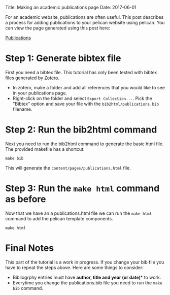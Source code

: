 Title: Making an academic publications page
Date: 2017-06-01

For an academic website, publications are often useful.  This post describes a process for adding publications to your pelican website using pelican. You can view the page generated using this post here:

[Publications](./pages/publications)

# Step 1: Generate bibtex file

First you need a bibtex file.  This tutorial has only been tested with bibtex files generated by [Zotero](https://www.zotero.org/).  

- In zotero, make a folder and add all references that you would like to see in your publications page.  
- Right-click on the folder and select ```Export Collection...```.  Pick the "Bibtex" option and save your file with the ```bib2html/publications.bib``` filename.

# Step 2: Run the bib2html command

Next you need to run the bib2html command to generate the basic html file.  The provided makefile has a shortcut:

```make bib```

This will generate the ```content/pages/publications.html``` file.  

# Step 3: Run the ```make html``` command as before
Now that we have an a publications.html file we can run the ```make html``` command to add the pelican template components.

```make html```

# Final Notes
This part of the tutorial is a work in progress. If you change your bib file you have to repeat the steps above. Here are some things to consider:

- Bibliogrphy entries must have **author, title and year (or date)*** to work.
- Everytime you change the publications.bib file you need to run the ```make bib``` command.
